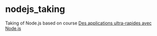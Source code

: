 # nodejs_taking

Taking of Node.js based on course [Des applications ultra-rapides avec Node.js](https://openclassrooms.com/fr/courses/1056721-des-applications-ultra-rapides-avec-node-js)